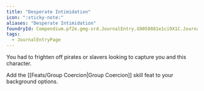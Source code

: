 ```yaml
---
title: "Desperate Intimidation"
icon: ":sticky-note:"
aliases: "Desperate Intimidation"
foundryId: Compendium.pf2e.gmg-srd.JournalEntry.G9058881e1ci9X1C.JournalEntryPage.7Vz1TEs6Nj94igk6
tags:
  - JournalEntryPage
---
```

You had to frighten off pirates or slavers looking to capture you and this character.

Add the [[Feats/Group Coercion|Group Coercion]] skill feat to your background options.